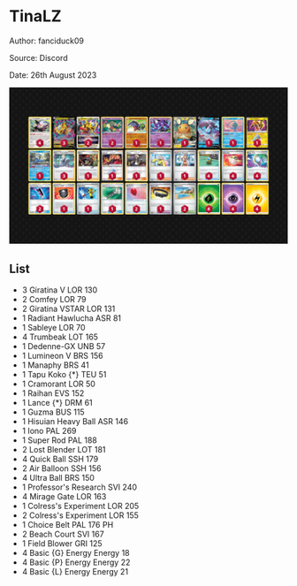 # TinaLZ

Author: fanciduck09

Source: Discord

Date: 26th August 2023

![decklist](../../images/OBF/TinaLZ/1-%20TinaLZ.png)

## List

* 3 Giratina V LOR 130
* 2 Comfey LOR 79
* 2 Giratina VSTAR LOR 131
* 1 Radiant Hawlucha ASR 81
* 1 Sableye LOR 70
* 4 Trumbeak LOT 165
* 1 Dedenne-GX UNB 57
* 1 Lumineon V BRS 156
* 1 Manaphy BRS 41
* 1 Tapu Koko {*} TEU 51
* 1 Cramorant LOR 50
* 1 Raihan EVS 152
* 1 Lance {*} DRM 61
* 1 Guzma BUS 115
* 1 Hisuian Heavy Ball ASR 146
* 1 Iono PAL 269
* 1 Super Rod PAL 188
* 2 Lost Blender LOT 181
* 4 Quick Ball SSH 179
* 2 Air Balloon SSH 156
* 4 Ultra Ball BRS 150
* 1 Professor's Research SVI 240
* 4 Mirage Gate LOR 163
* 1 Colress's Experiment LOR 205
* 2 Colress's Experiment LOR 155
* 1 Choice Belt PAL 176 PH
* 2 Beach Court SVI 167
* 1 Field Blower GRI 125
* 4 Basic {G} Energy Energy 18
* 4 Basic {P} Energy Energy 22
* 4 Basic {L} Energy Energy 21
